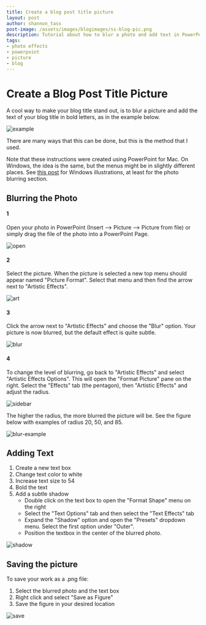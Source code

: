 ```yaml
---
title: Create a blog post title picture
layout: post
author: shannon_tass
post-image: /assets/images/blogimages/ss-blog-pic.png
description: Tutorial about how to blur a photo and add text in PowerPoint in order to create a picture with the blog title post.
tags:
- photo effects
- powerpoint
- picture
- blog
---
```

# Create a Blog Post Title Picture

A cool way to make your blog title stand out, is to blur a picture and add the text of your blog title in bold letters, as in the example below.

![example](/assets/images/blogimages/ss-blog2.png)

There are many ways that this can be done, but this is the method that I used.  

Note that
these instructions were created using PowerPoint for Mac.  On Windows, the idea is the same, but the menus might be in slightly different places.  See [this post](https://www.howtogeek.com/437476/how-to-blur-an-image-in-powerpoint/) for Windows illustrations, at least for the photo blurring section.

## Blurring the Photo


#### 1
Open your photo in PowerPoint (Insert --> Picture --> Picture from file) or simply drag the file of the photo into a PowerPoint Page.

![open](/assets/images/blogimages/open-pic.png)

#### 2
Select the picture.  When the picture is selected a new top menu should appear named "Picture Format".  Select that menu and then find the arrow next to "Artistic Effects".

![art](/assets/images/blogimages/menu.png)

#### 3
Click the arrow next to "Artistic Effects" and choose the "Blur" option.  Your picture is now blurred, but the default effect is quite subtle.

![blur](/assets/images/blogimages/blur.png)

#### 4
To change the level of blurring, go back to "Artistic Effects" and select "Artistic Effects Options".  This will open the "Format Picture" pane on the right.  Select the "Effects" tab (the pentagon), then "Artistic Effects" and adjust the radius.  

![sidebar](/assets/images/blogimages/sidebar-complete.png)

The higher the radius, the more blurred the picture will be.  See the figure below with examples of radius 20, 50, and 85.

![blur-example](/assets/images/blogimages/blur-compare.png)


## Adding Text

1. Create a new text box
2. Change text color to white
3. Increase text size to 54
4. Bold the text
5. Add a subtle shadow
    * Double click on the text box to open the "Format Shape" menu on the right
    * Select the "Text Options" tab and then select the "Text Effects" tab
    * Expand the "Shadow" option and open the "Presets" dropdown menu.  Select the first option under "Outer".
    * Position the textbox in the center of the blurred photo.


![shadow](/assets/images/blogimages/shadow.png)

## Saving the picture

To save your work as a .png file:
1. Select the blurred photo and the text box  
2. Right click and select "Save as Figure"
3. Save the figure in your desired location

![save](/assets/images/blogimages/saving.png)
